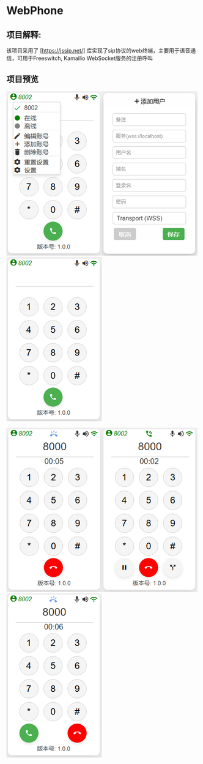 # WebPhone

## 项目解释: 

该项目采用了 [https://jssip.net/] 库实现了sip协议的web终端，主要用于语音通信，可用于Freeswitch, Kamailio WebSocket服务的注册呼叫

## 项目预览
![菜单](https://github.com/pzh-code/WebPhone/blob/main/pic/5.png "菜单")![添加分机](https://github.com/pzh-code/WebPhone/blob/main/pic/6.png "添加分机")![注册成功](https://github.com/pzh-code/WebPhone/blob/main/pic/1.png "注册成功")

![呼出](https://github.com/pzh-code/WebPhone/blob/main/pic/2.png "呼出")![接通](https://github.com/pzh-code/WebPhone/blob/main/pic/3.png "接通")![来电](https://github.com/pzh-code/WebPhone/blob/main/pic/4.png "来电")
